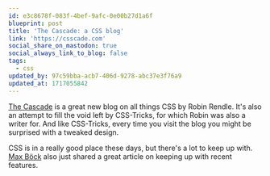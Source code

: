 ```yaml
---
id: e3c8678f-083f-4bef-9afc-0e00b27d1a6f
blueprint: post
title: 'The Cascade: a CSS blog'
link: 'https://csscade.com'
social_share_on_mastodon: true
social_always_link_to_blog: false
tags:
  - css
updated_by: 97c59bba-acb7-406d-9278-abc37e3f76a9
updated_at: 1717055842
---
```

[The Cascade](https://csscade.com) is a great new blog on all things CSS by Robin Rendle. It's also an attempt to fill the void left by CSS-Tricks, for which Robin was also a writer for. And like CSS-Tricks, every time you visit the blog you might be surprised with a tweaked design.

CSS is in a really good place these days, but there's a lot to keep up with. [Max Böck](https://mxb.dev/blog/old-dogs-new-css-tricks/) also just shared a great article on keeping up with recent features.